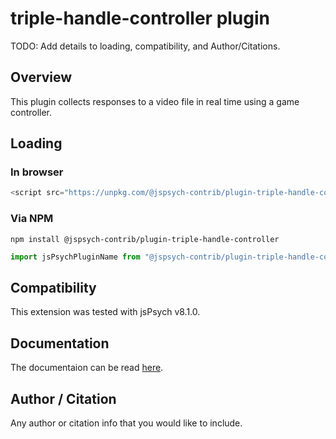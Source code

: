# triple-handle-controller plugin

TODO: Add details to loading, compatibility, and Author/Citations.

## Overview

This plugin collects responses to a video file in real time using a game controller.

## Loading

### In browser

```js
<script src="https://unpkg.com/@jspsych-contrib/plugin-triple-handle-controller@1.0.0">
```

### Via NPM

```
npm install @jspsych-contrib/plugin-triple-handle-controller
```

```js
import jsPsychPluginName from "@jspsych-contrib/plugin-triple-handle-controller";
```

## Compatibility

This extension was tested with jsPsych v8.1.0.

## Documentation

The documentaion can be read [here](/docs/index.md).

## Author / Citation

Any author or citation info that you would like to include.
